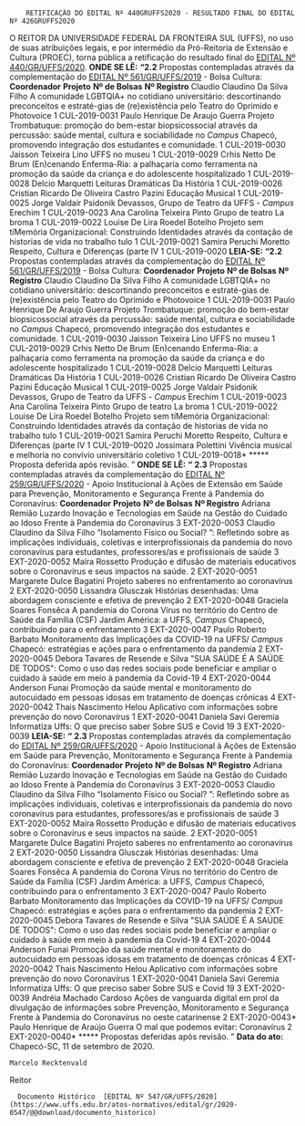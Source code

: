         RETIFICAÇÃO DO EDITAL Nº 440GRUFFS2020 - RESULTADO FINAL DO EDITAL Nº 426GRUFFS2020  

 O REITOR DA UNIVERSIDADE FEDERAL DA FRONTEIRA SUL (UFFS), no uso de suas atribuições legais, e por intermédio da Pró-Reitoria de Extensão e Cultura (PROEC), torna pública a retificação do resultado final do [EDITAL Nº 440/GR/UFFS/2020](https://www.uffs.edu.br/atos-normativos/edital/gr/2020-0440).   **ONDE SE LÊ:** **“2.2**  Propostas contempladas através da complementação do [EDITAL Nº 561/GR/UFFS/2019](https://www.uffs.edu.br/atos-normativos/edital/gr/2019-0561) - Bolsa Cultura:     **Coordenador**   **Projeto**   **Nº de Bolsas**   **Nº Registro**     Claudio Claudino Da Silva Filho   A comunidade LGBTQIA+ no cotidiano universitário: descortinando preconceitos e estraté-gias de (re)existência pelo Teatro do Oprimido e Photovoice   1   CUL-2019-0031     Paulo Henrique De Araujo Guerra   Projeto Trombatuque: promoção do bem-estar biopsicossocial através da percussão: saúde mental, cultura e sociabilidade no *Campus*  Chapecó, promovendo integração dos estudantes e comunidade.   1   CUL-2019-0030     Jaisson Teixeira Lino   UFFS no museu   1   CUL-2019-0029     Crhis Netto De Brum   (En)cenando Enferma-Ria: a palhaçaria como ferramenta na promoção da saúde da criança e do adolescente hospitalizado   1   CUL-2019-0028     Delcio Marquetti   Leituras Dramáticas Da História   1   CUL-2019-0026     Cristian Ricardo De Oliveira Castro Pazini   Educação Musical   1   CUL-2019-0025     Jorge Valdair Psidonik   Devassos, Grupo de Teatro da UFFS - *Campus*  Erechim   1   CUL-2019-0023     Ana Carolina Teixeira Pinto   Grupo de teatro La broma   1   CUL-2019-0022     Louise De Lira Roedel Botelho   Projeto sem tíMemória Organizacional: Construindo Identidades através da contação de historias de vida no trabalho tulo   1   CUL-2019-0021     Samira Peruchi Moretto   Respeito, Cultura e Diferenças (parte IV   1   CUL-2019-0020       **LEIA-SE:** **“2.2**  Propostas contempladas através da complementação do [EDITAL Nº 561/GR/UFFS/2019](https://www.uffs.edu.br/atos-normativos/edital/gr/2019-0561) - Bolsa Cultura:     **Coordenador**   **Projeto**   **Nº de Bolsas**   **Nº Registro**     Claudio Claudino Da Silva Filho   A comunidade LGBTQIA+ no cotidiano universitário: descortinando preconceitos e estraté-gias de (re)existência pelo Teatro do Oprimido e Photovoice   1   CUL-2019-0031     Paulo Henrique De Araujo Guerra   Projeto Trombatuque: promoção do bem-estar biopsicossocial através da percussão: saúde mental, cultura e sociabilidade no *Campus*  Chapecó, promovendo integração dos estudantes e comunidade.   1   CUL-2019-0030     Jaisson Teixeira Lino   UFFS no museu   1   CUL-2019-0029     Crhis Netto De Brum   (En)cenando Enferma-Ria: a palhaçaria como ferramenta na promoção da saúde da criança e do adolescente hospitalizado   1   CUL-2019-0028     Delcio Marquetti   Leituras Dramáticas Da História   1   CUL-2019-0026     Cristian Ricardo De Oliveira Castro Pazini   Educação Musical   1   CUL-2019-0025     Jorge Valdair Psidonik   Devassos, Grupo de Teatro da UFFS - *Campus*  Erechim   1   CUL-2019-0023     Ana Carolina Teixeira Pinto   Grupo de teatro La broma   1   CUL-2019-0022     Louise De Lira Roedel Botelho   Projeto sem tíMemória Organizacional: Construindo Identidades através da contação de historias de vida no trabalho tulo   1   CUL-2019-0021     Samira Peruchi Moretto   Respeito, Cultura e Diferenças (parte IV   1   CUL-2019-0020     Jossimara Polettini   Vivência musical e melhoria no convívio universitário coletivo   1   CUL-2019-0018*     *****  Proposta deferida após revisão. ”   **ONDE SE LÊ:** **“** **2.3** Propostas contempladas através da complementação do [EDITAL Nº 259/GR/UFFS/2020](https://www.uffs.edu.br/atos-normativos/edital/gr/2020-0259) - Apoio Institucional à Ações de Extensão em Saúde para Prevenção, Monitoramento e Segurança Frente à Pandemia do Coronavírus:     **Coordenador**   **Projeto**   **Nº de Bolsas**   **Nº Registro**     Adriana Remião Luzardo   Inovação e Tecnologias em Saúde na Gestão do Cuidado ao Idoso Frente à Pandemia do Coronavírus   3   EXT-2020-0053     Claudio Claudino da Silva Filho   “Isolamento Físico ou Social? ”: Refletindo sobre as implicações individuais, coletivas e interprofissionais da pandemia do novo coronavírus para estudantes, professores/as e profissionais de saúde   3   EXT-2020-0052     Maíra Rossetto   Produção e difusão de materiais educativos sobre o Coronavírus e seus impactos na saúde.   2   EXT-2020-0051     Margarete Dulce Bagatini   Projeto saberes no enfrentamento ao coronavírus   2   EXT-2020-0050     Lissandra Glusczak   Histórias desenhadas: Uma abordagem consciente e efetiva de prevenção   2   EXT-2020-0048     Graciela Soares Fonsêca   A pandemia do Corona Vírus no território do Centro de Saúde da Família (CSF) Jardim América: a UFFS, *Campus*  Chapecó, contribuindo para o enfrentamento   3   EXT-2020-0047     Paulo Roberto Barbato   Monitoramento das Implicações da COVID-19 na UFFS/ *Campus*  Chapecó: estratégias e ações para o enfrentamento da pandemia   2   EXT-2020-0045     Debora Tavares de Resende e Silva   "SUA SAÚDE É A SAÚDE DE TODOS": Como o uso das redes sociais pode beneficiar e ampliar o cuidado à saúde em meio à pandemia da Covid-19   4   EXT-2020-0044     Anderson Funai   Promoção da saúde mental e monitoramento do autocuidado em pessoas idosas em tratamento de doenças crônicas   4   EXT-2020-0042     Thais Nascimento Helou   Aplicativo com informações sobre prevenção do novo Coronavírus   1   EXT-2020-0041     Daniela Savi Geremia   Informatiza Uffs: O que preciso saber Sobre SUS e Covid 19   3   EXT-2020-0039       **LEIA-SE:** **“** **2.3** Propostas contempladas através da complementação do [EDITAL Nº 259/GR/UFFS/2020](https://www.uffs.edu.br/atos-normativos/edital/gr/2020-0259) - Apoio Institucional à Ações de Extensão em Saúde para Prevenção, Monitoramento e Segurança Frente à Pandemia do Coronavírus:     **Coordenador**   **Projeto**   **Nº de Bolsas**   **Nº Registro**     Adriana Remião Luzardo   Inovação e Tecnologias em Saúde na Gestão do Cuidado ao Idoso Frente à Pandemia do Coronavírus   3   EXT-2020-0053     Claudio Claudino da Silva Filho   “Isolamento Físico ou Social? ”: Refletindo sobre as implicações individuais, coletivas e interprofissionais da pandemia do novo coronavírus para estudantes, professores/as e profissionais de saúde   3   EXT-2020-0052     Maíra Rossetto   Produção e difusão de materiais educativos sobre o Coronavírus e seus impactos na saúde.   2   EXT-2020-0051     Margarete Dulce Bagatini   Projeto saberes no enfrentamento ao coronavírus   2   EXT-2020-0050     Lissandra Glusczak   Histórias desenhadas: Uma abordagem consciente e efetiva de prevenção   2   EXT-2020-0048     Graciela Soares Fonsêca   A pandemia do Corona Vírus no território do Centro de Saúde da Família (CSF) Jardim América: a UFFS, *Campus*  Chapecó, contribuindo para o enfrentamento   3   EXT-2020-0047     Paulo Roberto Barbato   Monitoramento das Implicações da COVID-19 na UFFS/ *Campus*  Chapecó: estratégias e ações para o enfrentamento da pandemia   2   EXT-2020-0045     Debora Tavares de Resende e Silva   "SUA SAÚDE É A SAÚDE DE TODOS": Como o uso das redes sociais pode beneficiar e ampliar o cuidado à saúde em meio à pandemia da Covid-19   4   EXT-2020-0044     Anderson Funai   Promoção da saúde mental e monitoramento do autocuidado em pessoas idosas em tratamento de doenças crônicas   4   EXT-2020-0042     Thais Nascimento Helou   Aplicativo com informações sobre prevenção do novo Coronavírus   1   EXT-2020-0041     Daniela Savi Geremia   Informatiza Uffs: O que preciso saber Sobre SUS e Covid 19   3   EXT-2020-0039     Andréia Machado Cardoso   Ações de vanguarda digital em prol da divulgação de informações sobre Prevenção, Monitoramento e Segurança Frente à Pandemia do Coronavírus no oeste catarinense   2   EXT-2020-0043*     Paulo Henrique de Araújo Guerra   O mal que podemos evitar: Coronavírus   2   EXT-2020-0040*     *****  Propostas deferidas após revisão. ”        **Data do ato:** Chapecó-SC, 11 de setembro de 2020.   
 

    Marcelo Recktenvald   
 Reitor 

      Documento Histórico  [EDITAL Nº 547/GR/UFFS/2020](https://www.uffs.edu.br/atos-normativos/edital/gr/2020-0547/@@download/documento_historico)     
      